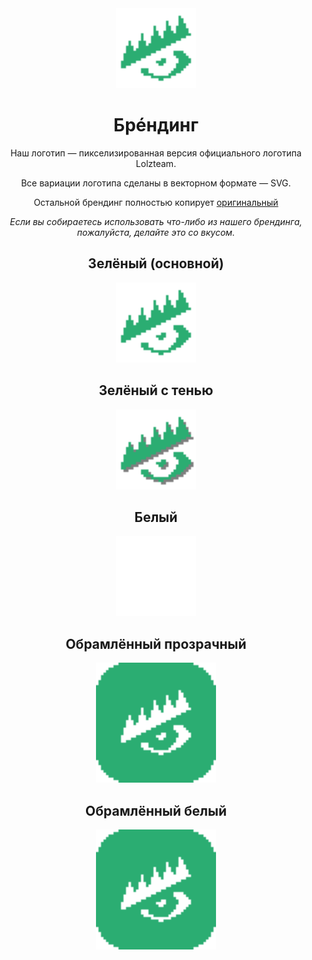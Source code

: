 <div align="center">
  <img width="128" src="green.svg"/>
  <h1>Брéндинг</h1>
  Наш логотип — пикселизированная версия официального логотипа Lolzteam.

  Все вариации логотипа сделаны в векторном формате — SVG.

  Остальной брендинг полностью копирует <a href="https://zelenka.guru/pages/brand" target="_blank">оригинальный</a>

  <i>Если вы собираетесь использовать что-либо из нашего брендинга, пожалуйста, делайте это со вкусом.</i>

  <h2>Зелёный (основной)</h1>
  <img width="128" src="green.svg"/>

  <h2>Зелёный с тенью</h1>
  <img width="128" src="green-with-shadow.svg"/>

  <h2>Белый</h1>
  <img width="128" src="white.svg"/>

  <h2>Обрамлённый прозрачный</h1>
  <img width="192" src="bordered.svg"/>

  <h2>Обрамлённый белый</h1>
  <img width="192" src="bordered-white.svg"/>
</div>